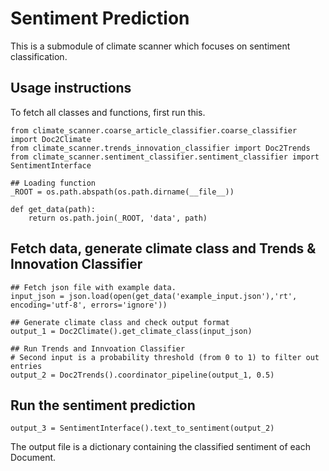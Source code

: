 # Sentiment Prediction
This is a submodule of climate scanner which focuses on sentiment classification.

## Usage instructions
To fetch all classes and functions, first run this.
```
from climate_scanner.coarse_article_classifier.coarse_classifier import Doc2Climate
from climate_scanner.trends_innovation_classifier import Doc2Trends
from climate_scanner.sentiment_classifier.sentiment_classifier import SentimentInterface

## Loading function
_ROOT = os.path.abspath(os.path.dirname(__file__))

def get_data(path):
	return os.path.join(_ROOT, 'data', path)
```
## Fetch data, generate climate class and Trends & Innovation Classifier
```
## Fetch json file with example data.
input_json = json.load(open(get_data('example_input.json'),'rt', encoding='utf-8', errors='ignore'))

## Generate climate class and check output format
output_1 = Doc2Climate().get_climate_class(input_json)

## Run Trends and Innvoation Classifier
# Second input is a probability threshold (from 0 to 1) to filter out entries 
output_2 = Doc2Trends().coordinator_pipeline(output_1, 0.5)
```
## Run the sentiment prediction
```
output_3 = SentimentInterface().text_to_sentiment(output_2)
```

The output file is a dictionary containing the classified sentiment of each Document.

